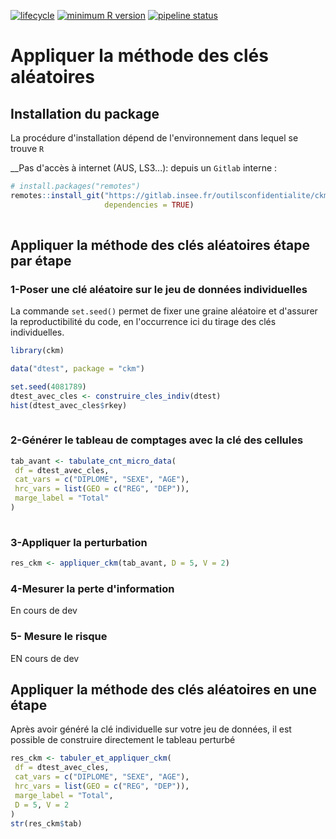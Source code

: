 
[![lifecycle](https://img.shields.io/badge/lifecycle-experimental-green.svg)](https://www.tidyverse.org/lifecycle/#experimental)
[![minimum R version](https://img.shields.io/badge/R%3E%3D-3.5-blue.svg)](https://gitlab.insee.fr/outilsconfidentialite/ckm/-/blob/main/DESCRIPTION)
[![pipeline status](https://gitlab.insee.fr/outilsconfidentialite/ckm/badges/main/pipeline.svg)](https://gitlab.insee.fr/outilsconfidentialite/ckm/-/pipelines)

# Appliquer la méthode des clés aléatoires


## Installation du package

La procédure d'installation dépend de l'environnement dans lequel se trouve `R`

<!--
 __Accès à internet: depuis `Github`__

```r
# install.packages("remotes")
remotes::install_github("inseefrlab/ckm",
                     dependencies = TRUE)
                     
```
-->

__Pas d'accès à internet (AUS, LS3...): depuis un `Gitlab` interne :

```r
# install.packages("remotes")
remotes::install_git("https://gitlab.insee.fr/outilsconfidentialite/ckm.git",
                     dependencies = TRUE)
                     
```


## Appliquer la méthode des clés aléatoires étape par étape

### 1-Poser une clé aléatoire sur le jeu de données individuelles

La commande `set.seed()` permet de fixer une graine aléatoire et d'assurer 
la reproductibilité du code, en l'occurrence ici du tirage des clés 
individuelles.

```r
library(ckm)

data("dtest", package = "ckm")

set.seed(4081789)
dtest_avec_cles <- construire_cles_indiv(dtest)
hist(dtest_avec_cles$rkey)
                     
```


### 2-Générer le tableau de comptages avec la clé des cellules


```r
tab_avant <- tabulate_cnt_micro_data(
 df = dtest_avec_cles,
 cat_vars = c("DIPLOME", "SEXE", "AGE"),
 hrc_vars = list(GEO = c("REG", "DEP")),
 marge_label = "Total"
)
                     
```

### 3-Appliquer la perturbation

```r
res_ckm <- appliquer_ckm(tab_avant, D = 5, V = 2)

```


### 4-Mesurer la perte d'information

En cours de dev

### 5- Mesure le risque

EN cours de dev

## Appliquer la méthode des clés aléatoires en une étape

Après avoir généré la clé individuelle sur votre jeu de données, il est possible
de construire directement le tableau perturbé


```r
res_ckm <- tabuler_et_appliquer_ckm(
 df = dtest_avec_cles,
 cat_vars = c("DIPLOME", "SEXE", "AGE"),
 hrc_vars = list(GEO = c("REG", "DEP")),
 marge_label = "Total",
 D = 5, V = 2
)
str(res_ckm$tab)                   
```


